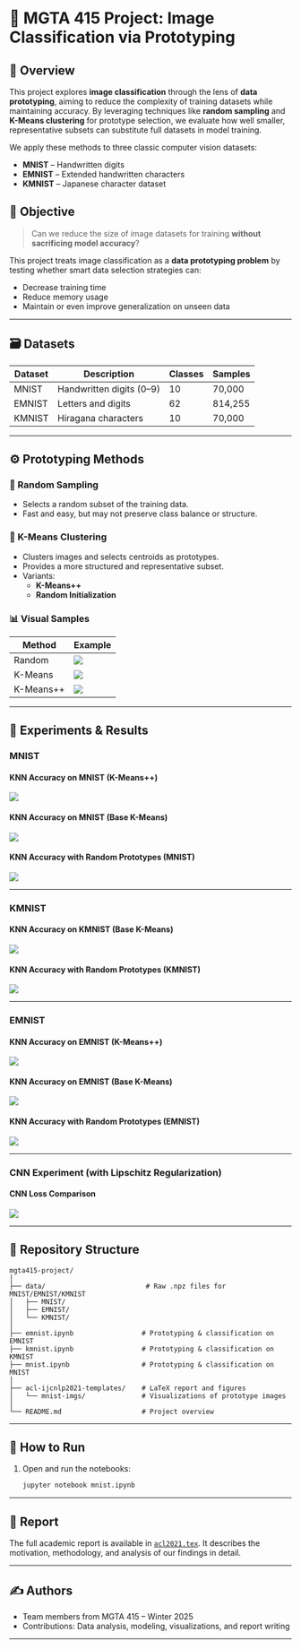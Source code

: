 
# 🧠 MGTA 415 Project: Image Classification via Prototyping

## 📌 Overview

This project explores **image classification** through the lens of **data prototyping**, aiming to reduce the complexity of training datasets while maintaining accuracy. By leveraging techniques like **random sampling** and **K-Means clustering** for prototype selection, we evaluate how well smaller, representative subsets can substitute full datasets in model training.

We apply these methods to three classic computer vision datasets:
- **MNIST** – Handwritten digits
- **EMNIST** – Extended handwritten characters
- **KMNIST** – Japanese character dataset

## 🎯 Objective

> Can we reduce the size of image datasets for training **without sacrificing model accuracy**?

This project treats image classification as a **data prototyping problem** by testing whether smart data selection strategies can:
- Decrease training time
- Reduce memory usage
- Maintain or even improve generalization on unseen data

---

## 🗃️ Datasets

| Dataset | Description | Classes | Samples |
|--------|-------------|---------|---------|
| MNIST | Handwritten digits (0–9) | 10 | 70,000 |
| EMNIST | Letters and digits | 62 | 814,255 |
| KMNIST | Hiragana characters | 10 | 70,000 |

---

## ⚙️ Prototyping Methods

### 🔹 Random Sampling
- Selects a random subset of the training data.
- Fast and easy, but may not preserve class balance or structure.

### 🔹 K-Means Clustering
- Clusters images and selects centroids as prototypes.
- Provides a more structured and representative subset.
- Variants:
  - **K-Means++**
  - **Random Initialization**

### 📊 Visual Samples

| Method | Example |
|--------|---------|
| Random | ![](./mnist-imgs/random_mnist.png) |
| K-Means | ![](./mnist-imgs/kmeans_mnist.png) |
| K-Means++ | ![](./mnist-imgs/kmeans_plus_mnist.png) |

---

## 🧪 Experiments & Results

### MNIST

#### KNN Accuracy on MNIST (K-Means++)
![](./mnist-imgs/k++.png)

#### KNN Accuracy on MNIST (Base K-Means)
![](./mnist-imgs/kmeans.png)

#### KNN Accuracy with Random Prototypes (MNIST)
![](./mnist-imgs/random_mnist.png)

---

### KMNIST

#### KNN Accuracy on KMNIST (Base K-Means)
![](./kmnist-images/kmeans_kmnist.png)

#### KNN Accuracy with Random Prototypes (KMNIST)
![](./kmnist-images/random_kmnist.png)

---

### EMNIST

#### KNN Accuracy on EMNIST (K-Means++)
![](./emnist-imgs/k++_emnist.png)

#### KNN Accuracy on EMNIST (Base K-Means)
![](./emnist-imgs/kmeans_emnist.png)

#### KNN Accuracy with Random Prototypes (EMNIST)
![](./emnist-imgs/random_emnist.png)

---

### CNN Experiment (with Lipschitz Regularization)

#### CNN Loss Comparison
![](./ex_imgs/lipschitz.png)

---

## 📁 Repository Structure

```
mgta415-project/
│
├── data/                         # Raw .npz files for MNIST/EMNIST/KMNIST
│   ├── MNIST/
│   ├── EMNIST/
│   └── KMNIST/
│
├── emnist.ipynb                 # Prototyping & classification on EMNIST
├── kmnist.ipynb                 # Prototyping & classification on KMNIST
├── mnist.ipynb                  # Prototyping & classification on MNIST
│
├── acl-ijcnlp2021-templates/    # LaTeX report and figures
│   └── mnist-imgs/              # Visualizations of prototype images
│
└── README.md                    # Project overview
```

---

## 📓 How to Run

1. Open and run the notebooks:
   ```bash
   jupyter notebook mnist.ipynb
   ```

---

## 🧾 Report

The full academic report is available in [`acl2021.tex`](./acl-ijcnlp2021-templates/acl2021.tex). It describes the motivation, methodology, and analysis of our findings in detail.

---

## ✍️ Authors

- Team members from MGTA 415 – Winter 2025  
- Contributions: Data analysis, modeling, visualizations, and report writing

---
